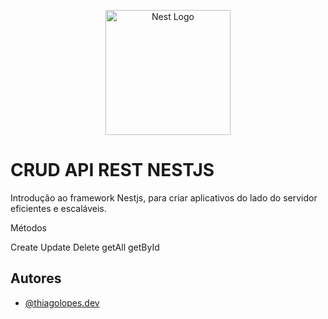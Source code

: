 <p align="center">
  <a href="http://nestjs.com/" target="blank"><img src="https://nestjs.com/img/logo-small.svg" width="200" alt="Nest Logo" /></a>
</p>

# CRUD API REST NESTJS

Introdução ao framework Nestjs, para criar aplicativos do lado do servidor eficientes e escaláveis.

Métodos

Create
Update
Delete
getAll
getById


## Autores

- [@thiagolopes.dev](https://www.instagram.com/thiagolopes.dev/)

